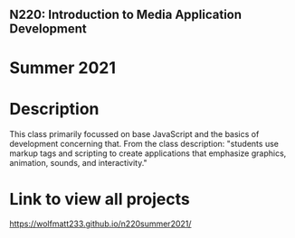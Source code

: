 ## N220: Introduction to Media Application Development 
# Summer 2021

# Description

This class primarily focussed on base JavaScript and the basics of development concerning that.
From the class description: "students use markup tags and scripting to create applications that emphasize graphics, animation, sounds, and interactivity."

# Link to view all projects

https://wolfmatt233.github.io/n220summer2021/
